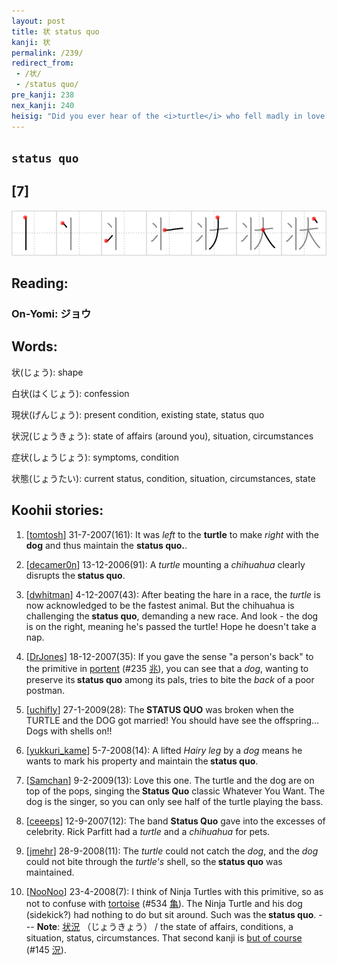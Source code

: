 ```yaml
---
layout: post
title: 状 status quo
kanji: 状
permalink: /239/
redirect_from:
 - /状/
 - /status quo/
pre_kanji: 238
nex_kanji: 240
heisig: "Did you ever hear of the <i>turtle</i> who fell madly in love with a <i>chihuahua</i> but could not have her because their two families did not like the idea of their children intermarrying? Like all classic stories of ill-fated love, this one shows how the young upset the <b>status quo</b> with an emotion older and more powerful than anything their elders have devised to counter it: blind love."
---
```


## `status quo`

## [7]

<div class="stroke"><img src="../images/E78AB6.png" /></div>

## Reading:

### On-Yomi: ジョウ

## Words:

状(じょう): shape

白状(はくじょう): confession

現状(げんじょう): present condition, existing state, status quo

状況(じょうきょう): state of affairs (around you), situation, circumstances

症状(しょうじょう): symptoms, condition

状態(じょうたい): current status, condition, situation, circumstances, state

## Koohii stories:

1) [<a href="http://kanji.koohii.com/profile/tomtosh">tomtosh</a>] 31-7-2007(161): It was <em>left</em> to the <strong>turtle</strong> to make <em>right</em> with the <strong>dog</strong> and thus maintain the <strong>status quo.</strong>. 

2) [<a href="http://kanji.koohii.com/profile/decamer0n">decamer0n</a>] 13-12-2006(91): A <em>turtle</em> mounting a <em>chihuahua</em> clearly disrupts the<strong> status quo</strong>. 

3) [<a href="http://kanji.koohii.com/profile/dwhitman">dwhitman</a>] 4-12-2007(43): After beating the hare in a race, the <em>turtle</em> is now acknowledged to be the fastest animal. But the chihuahua is challenging the<strong> status quo</strong>, demanding a new race. And look - the dog is on the right, meaning he&#039;s passed the turtle! Hope he doesn&#039;t take a nap. 

4) [<a href="http://kanji.koohii.com/profile/DrJones">DrJones</a>] 18-12-2007(35): If you gave the sense &quot;a person&#039;s back&quot; to the primitive in <a href="../235">portent</a> <span class="index">(#235 <a href="http://jisho.org/kanji/details/兆">兆</a>)</span>, you can see that a <em>dog</em>, wanting to preserve its<strong> status quo</strong> among its pals, tries to bite the <em>back</em> of a poor postman. 

5) [<a href="http://kanji.koohii.com/profile/uchifly">uchifly</a>] 27-1-2009(28): The<strong> STATUS QUO</strong> was broken when the TURTLE and the DOG got married! You should have see the offspring... Dogs with shells on!! 

6) [<a href="http://kanji.koohii.com/profile/yukkuri_kame">yukkuri_kame</a>] 5-7-2008(14): A lifted <em>Hairy leg</em> by a <em>dog</em> means he wants to mark his property and maintain the<strong> status quo</strong>. 

7) [<a href="http://kanji.koohii.com/profile/Samchan">Samchan</a>] 9-2-2009(13): Love this one. The turtle and the dog are on top of the pops, singing the<strong> Status Quo</strong> classic Whatever You Want. The dog is the singer, so you can only see half of the turtle playing the bass. 

8) [<a href="http://kanji.koohii.com/profile/ceeeps">ceeeps</a>] 12-9-2007(12): The band <strong>Status Quo</strong> gave into the excesses of celebrity. Rick Parfitt had a <em>turtle</em> and a <em>chihuahua</em> for pets. 

9) [<a href="http://kanji.koohii.com/profile/jmehr">jmehr</a>] 28-9-2008(11): The <em>turtle</em> could not catch the <em>dog</em>, and the <em>dog</em> could not bite through the <em>turtle&#039;s</em> shell, so the<strong> status quo</strong> was maintained. 

10) [<a href="http://kanji.koohii.com/profile/NooNoo">NooNoo</a>] 23-4-2008(7): I think of Ninja Turtles with this primitive, so as not to confuse with <a href="../534">tortoise</a> <span class="index">(#534 <a href="http://jisho.org/kanji/details/亀">亀</a>)</span>. The Ninja Turtle and his dog (sidekick?) had nothing to do but sit around. Such was the<strong> status quo</strong>. --- <strong>Note</strong>:   <a href="http://jisho.org/kanji/details/状況">状況</a>  （じょうきょう） / the state of affairs, conditions, a situation, status, circumstances. That second kanji is <a href="../145">but of course</a> <span class="index">(#145 <a href="http://jisho.org/kanji/details/況">況</a>)</span>. 
